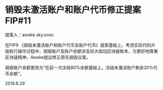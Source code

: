 # 销毁未激活账户和账户代币修正提案FIP#11

提案人：awake sky.eosc

在FIP9 《销毁未激活账户和账户代币及账户代币》提案基础上，考虑实际代码升级执行操作过程中，销毁账户及账户余额涉及较大改动区块链账本，为更好地尊重区块链精神，Awake提议修正原先销毁议案。

销毁账户余额更改为“在前一次冻结80%余额基础上，冻结未激活账户剩余20%代币余额”。

2019.8.29

